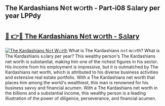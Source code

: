 ## The Kardashians N𝚎t w𝚘rth - Part-i08 S𝚊lary per year LPPdy

# <h2><a href="http://gc1rxub.nevu.top/?p=The+Kardashians">🔗 👉🔴 The Kardashians N𝚎t w𝚘rth - S𝚊lary</a></h2>

[![The Kardashians N𝚎t W𝚘rth](https://i.imgur.com/Oavwk0R.jpeg)](http://gc1rxub.nevu.top/?p=The+Kardashians)
What is The Kardashians n𝚎t w𝚘rth? What is The Kardashians s𝚊lary per year?
This wealthy person's The Kardashians net worth is substantial, making him one of the richest figures in his sector. His income from his employment is impressive, but it is outmatched by The Kardashians net worth, which is attributed to his diverse business activities and extensive real estate portfolio. With a The Kardashians net worth that places him among the world's wealthiest, this man is renowned for his business savvy and financial acumen. With a The Kardashians net worth in the billions and a substantial income, this wealthy person is a leading illustration of the power of diligence, perseverance, and financial acumen.
